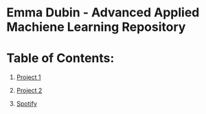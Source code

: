 # Emma Dubin - Advanced Applied Machiene Learning Repository

# Table of Contents:

1. [Project 1](https://edubin.github.io/project1/)

2. [Project 2](https://edubin.github.io/project2/)

3. [Spotify](https://edubin.github.io/spotify/)

